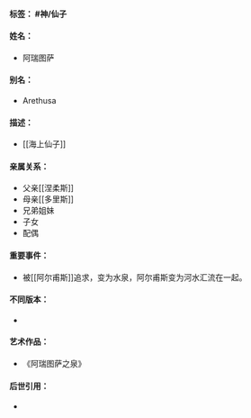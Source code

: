 #### 标签： #神/仙子
#### 姓名：
- 阿瑞图萨
#### 别名：
- Arethusa
#### 描述：
- [[海上仙子]]
#### 亲属关系：
- 父亲[[涅柔斯]]
- 母亲[[多里斯]]
- 兄弟姐妹
- 子女
- 配偶
#### 重要事件：
- 被[[阿尔甫斯]]追求，变为水泉，阿尔甫斯变为河水汇流在一起。
#### 不同版本：
- 
#### 艺术作品：
- 《阿瑞图萨之泉》
#### 后世引用：
- 